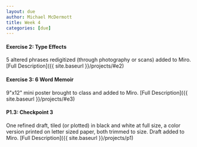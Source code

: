 ```yaml
---
layout: due
author: Michael McDermott
title: Week 4
categories: [due]
---
```

#### Exercise 2: Type Effects
5 altered phrases redigitized (through photography or scans) added to Miro. [Full Description]({{ site.baseurl }}/projects/#e2)

#### Exercise 3: 6 Word Memoir
9"x12" mini poster brought to class and added to Miro. [Full Description]({{ site.baseurl }}/projects/#e3)

#### P1.3: Checkpoint 3
One refined draft, tiled (or plotted) in black and white at full size, a color version printed on letter sized paper, both trimmed to size. Draft added to Miro. [Full Description]({{ site.baseurl }}/projects/p1)
